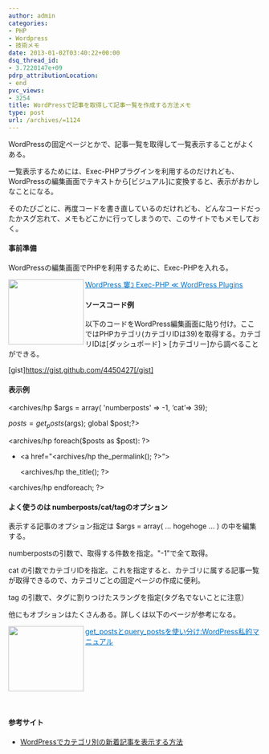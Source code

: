 ```yaml
---
author: admin
categories:
- PHP
- Wordpress
- 技術メモ
date: 2013-01-02T03:40:22+00:00
dsq_thread_id:
- 3.7220147e+09
pdrp_attributionLocation:
- end
pvc_views:
- 3254
title: WordPressで記事を取得して記事一覧を作成する方法メモ
type: post
url: /archives/=1124
---
```


WordPressの固定ページとかで、記事一覧を取得して一覧表示することがよくある。

一覧表示するためには、Exec-PHPプラグインを利用するのだけれども、WordPressの編集画面でテキストから[ビジュアル]に変換すると、表示がおかしなことになる。

そのたびごとに、再度コードを書き直しているのだけれども、どんなコードだったかスグ忘れて、メモもどこかに行ってしまうので、このサイトでもメモしておく。

#### 事前準備

WordPressの編集画面でPHPを利用するために、Exec-PHPを入れる。

<a href="https://wordpress.org/extend/plugins/exec-php/" target="_blank"><img class="alignleft" border="0" alt="" align="left" src="https://capture.heartrails.com/150x130/shadow?https://wordpress.org/extend/plugins/exec-php/" width="150" height="130" /></a> <a style="color: #0070c5" href="https://wordpress.org/extend/plugins/exec-php/" target="_blank">WordPress 窶ｺ Exec-PHP ≪ WordPress Plugins</a>    <img border="0" alt="" src="https://b.hatena.ne.jp/entry/image/https://wordpress.org/extend/plugins/exec-php/" />

#### ソースコード例

以下のコードをWordPress編集画面に貼り付け。ここではPHPカテゴリ(カテゴリIDは39)を取得する。カテゴリIDは[ダッシュポード] > [カテゴリー]から調べることができる。

[gist]https://gist.github.com/4450427[/gist]

#### 表示例

<archives/hp 
$args = array( 'numberposts' => -1, &#8216;cat&#8217;=> 39);


  
$posts = get_posts($args); global $post;?>
  
<archives/hp foreach($posts as $post): ?></p> 

  * <a href="<archives/hp the_permalink(); ?>&#8220;>
    
    <archives/hp the_title(); ?></a>

<archives/hp endforeach; ?></ul> 

#### よく使うのは numberposts/cat/tagのオプション

表示する記事のオプション指定は $args = array( &#8230; hogehoge &#8230; ) の中を編集する。

numberpostsの引数で、取得する件数を指定。"-1"で全て取得。

cat の引数でカテゴリIDを指定。これを指定すると、カテゴリに属する記事一覧が取得できるので、カテゴリごとの固定ページの作成に便利。

tag の引数で、タグに割りつけたスラングを指定(タグ名でないことに注意）

他にもオブションはたくさんある。詳しくは以下のページが参考になる。

<a href="https://elearn.jp/wpman/column/c20110121_01.html" target="_blank"><img class="alignleft" border="0" alt="" align="left" src="https://capture.heartrails.com/150x130/shadow?https://elearn.jp/wpman/column/c20110121_01.html" width="150" height="130" /></a> <a style="color: #0070c5" href="https://elearn.jp/wpman/column/c20110121_01.html" target="_blank">get_postsとquery_postsを使い分け:WordPress私的マニュアル</a>  <img border="0" alt="" src="https://b.hatena.ne.jp/entry/image/https://elearn.jp/wpman/column/c20110121_01.html" />

<br style="clear: both" />

&#160;

#### 参考サイト

  * [WordPressでカテゴリ別の新着記事を表示する方法][1]

 [1]: https://www.seo-blogs.biz/2009/06/28/655/